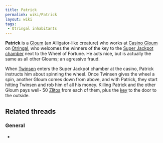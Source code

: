 ```yaml
---
title: Patrick
permalink: wiki/Patrick
layout: wiki
tags:
 - Otringal inhabitants
---
```


**Patrick** is a [Gloum](Gloum "wikilink") (an Alligator-like creature)
who works at [Casino Gloum](Casino_Gloum "wikilink") on
[Otringal](Otringal "wikilink"), who welcomes the winners of the key to
the [Super Jackpot chamber](Super_Jackpot_chamber "wikilink") next to
the Wheel of Fortune. He acts nice, but is actually the same as all
other Gloums; an agressive fraud.

When [Twinsen](Twinsen "wikilink") enters the Super Jackpot chamber at
the casino, Patrick instructs him about spinning the wheel. Once Twinsen
gives the wheel a spin, another Gloum comes down from above, and with
Patrick, they start hitting Twinsen and rob him of all his money.
Killing Patrick and the other Gloum pays well- 50
[Zlitos](Zlito "wikilink") from each of them, plus the
[key](key "wikilink") to the door to the outside.

## Related threads

### General

- 
